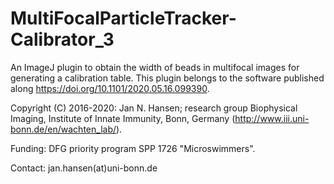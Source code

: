 # MultiFocalParticleTracker-Calibrator_3
An ImageJ plugin to obtain the width of beads in multifocal images for generating a calibration table. This plugin belongs to the software published along https://doi.org/10.1101/2020.05.16.099390.

Copyright (C) 2016-2020: Jan N. Hansen; research group Biophysical Imaging, Institute of Innate Immunity, Bonn, Germany (http://www.iii.uni-bonn.de/en/wachten_lab/).

Funding: DFG priority program SPP 1726 "Microswimmers".

Contact: jan.hansen(at)uni-bonn.de

